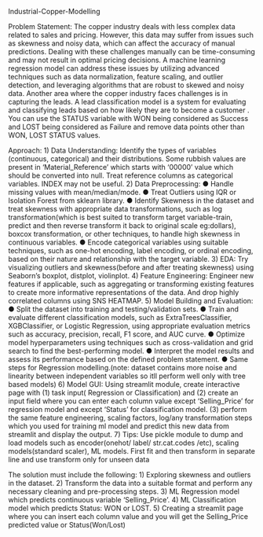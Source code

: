 Industrial-Copper-Modelling

  Problem Statement:
            The copper industry deals with less complex data related to sales and pricing.
            However, this data may suffer from issues such as skewness and noisy data, which
            can affect the accuracy of manual predictions. Dealing with these challenges manually
            can be time-consuming and may not result in optimal pricing decisions. A machine
            learning regression model can address these issues by utilizing advanced techniques
            such as data normalization, feature scaling, and outlier detection, and leveraging
            algorithms that are robust to skewed and noisy data.
            Another area where the copper industry faces challenges is in capturing the leads. A
            lead classification model is a system for evaluating and classifying leads based on
            how likely they are to become a customer . You can use the STATUS variable with
            WON being considered as Success and LOST being considered as Failure and
            remove data points other than WON, LOST STATUS values.



  Approach:
    1) Data Understanding: Identify the types of variables (continuous, categorical)
    and their distributions. Some rubbish values are present in ‘Material_Reference’
    which starts with ‘00000’ value which should be converted into null. Treat
    reference columns as categorical variables. INDEX may not be useful.
    2) Data Preprocessing:
    ● Handle missing values with mean/median/mode.
    ● Treat Outliers using IQR or Isolation Forest from sklearn library.
    ● Identify Skewness in the dataset and treat skewness with appropriate
    data transformations, such as log transformation(which is best suited to
    transform target variable-train, predict and then reverse transform it back
    to original scale eg:dollars), boxcox transformation, or other techniques,
    to handle high skewness in continuous variables.
    ● Encode categorical variables using suitable techniques, such as one-hot
    encoding, label encoding, or ordinal encoding, based on their nature and
    relationship with the target variable.
    3) EDA: Try visualizing outliers and skewness(before and after treating skewness)
    using Seaborn’s boxplot, distplot, violinplot.
    4) Feature Engineering: Engineer new features if applicable, such as aggregating
    or transforming existing features to create more informative representations of
    the data. And drop highly correlated columns using SNS HEATMAP.
    5) Model Building and Evaluation:
    ● Split the dataset into training and testing/validation sets.
    ● Train and evaluate different classification models, such as
    ExtraTreesClassifier, XGBClassifier, or Logistic Regression, using
    appropriate evaluation metrics such as accuracy, precision, recall, F1
    score, and AUC curve.
    ● Optimize model hyperparameters using techniques such as
    cross-validation and grid search to find the best-performing model.
    ● Interpret the model results and assess its performance based on the
    defined problem statement.
    ● Same steps for Regression modelling.(note: dataset contains more noise
    and linearity between independent variables so itll perform well only with
    tree based models)
    6) Model GUI: Using streamlit module, create interactive page with
    (1) task input( Regression or Classification) and
    (2) create an input field where you can enter each column value except
    ‘Selling_Price’ for regression model and except ‘Status’ for classification
    model.
    (3) perform the same feature engineering, scaling factors, log/any
    transformation steps which you used for training ml model and predict this new
    data from streamlit and display the output.
    7) Tips: Use pickle module to dump and load models such as encoder(onehot/
    label/ str.cat.codes /etc), scaling models(standard scaler), ML models. First fit
    and then transform in separate line and use transform only for unseen data


            
The solution must include the following:
    1) Exploring skewness and outliers in the dataset.
    2) Transform the data into a suitable format and perform any necessary cleaning
    and pre-processing steps.
    3) ML Regression model which predicts continuous variable ‘Selling_Price’.
    4) ML Classification model which predicts Status: WON or LOST.
    5) Creating a streamlit page where you can insert each column value and you will
    get the Selling_Price predicted value or Status(Won/Lost)
